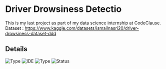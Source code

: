 # Driver Drowsiness Detectio

This is my last project as part of my data science internship at CodeClause.
<br>Dataset : https://www.kaggle.com/datasets/ismailnasri20/driver-drowsiness-dataset-ddd

## Details
![Type](https://img.shields.io/badge/Deep-Learning-red.svg)
![IDE](https://img.shields.io/badge/IDE-JupyterNotebook-orange.svg)
![Type](https://img.shields.io/badge/Type-Supervised-yellow.svg)
![Status](https://img.shields.io/badge/Status-Completed-cherryred.svg)
